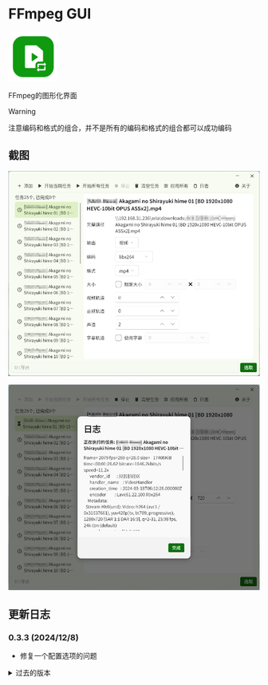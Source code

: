 # FFmpeg GUI

<img src="assets/icon.png" width=100 />

FFmpeg的图形化界面

> [!WARNING]
> 注意编码和格式的组合，并不是所有的编码和格式的组合都可以成功编码

## 截图

![截图1](demo/截图1.png)

![截图2](demo/截图2.png)

## 更新日志

### 0.3.3 (2024/12/8)
- 修复一个配置选项的问题

<details>
<summary>过去的版本</summary>

### 0.3.2 (2024/12/4)
- 添加暂停功能

### 0.3.1 (2024/11/26)
- 改进一些布局
- 添加在运行中退出的提示

### 0.3.0 (2024/11/23)
- 添加清空任务列表的功能
- 改进界面布局和右键菜单
- 修复一些字体错误
- 修复指定视频大小出现显示错误的问题

### 0.2.5 (2024/11/20)
- 添加应用配置到所有任务
- 添加许可证页

### 0.2.4 (2024/11/12)
- 修复日志字体错误的问题

### 0.2.3 (2024/11/9)
- 添加指定视频分辨率功能
- 添加任务数量统计
- 添加多选文件的支持
- 修复一个图标问题

### 0.2.2 (2024/11/8)
- 修复日志编码问题

### 0.2.1 (2024/11/7)
- 显示进行中/已完成/等待中状态指示
- 忽略已经完成的任务

### 0.2.0 (2024/11/6)
- 添加从网络添加任务
- 添加执行所有任务
- 添加记住导出目录的功能
- 添加输出视频/音频选择
- 完善日志输出

### 0.1.0 (Beta, 2024/11/4)
- 第一个版本

</details>